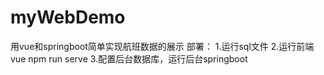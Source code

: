 # myWebDemo
用vue和springboot简单实现航班数据的展示
部署：
1.运行sql文件
2.运行前端vue npm run serve
3.配置后台数据库，运行后台springboot
